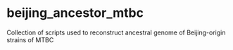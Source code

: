 # beijing_ancestor_mtbc
Collection of scripts used to reconstruct ancestral genome of Beijing-origin strains of MTBC
